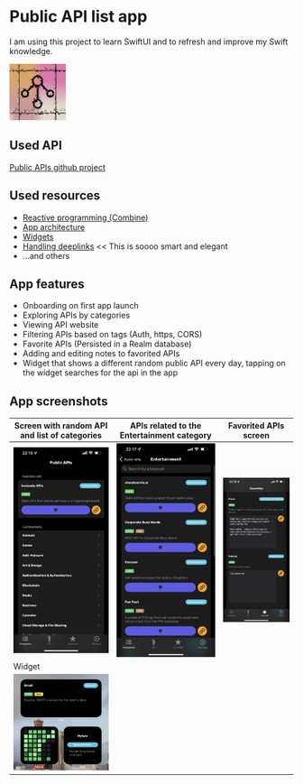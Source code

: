 # Public API list app
I am using this project to learn SwiftUI and to refresh and improve my Swift knowledge.

<img src="/screenshots/icon.png" width="100">  

## Used API
[Public APIs github project](https://github.com/public-apis/public-apis)

## Used resources
* [Reactive programming (Combine)](https://iosapptemplates.com/blog/swiftui/mvvm-combine-swiftui)
* [App architecture](https://heckj.github.io/swiftui-notes/)
* [Widgets](https://useyourloaf.com/blog/widgetkit-for-ios-getting-started/)
* [Handling deeplinks](https://www.donnywals.com/handling-deeplinks-in-ios-14-with-onopenurl/) << This is soooo smart and elegant
* ...and others

## App features
* Onboarding on first app launch
* Exploring APIs by categories
* Viewing API website
* Filtering APIs based on tags (Auth, https, CORS)
* Favorite APIs (Persisted in a Realm database)
* Adding and editing notes to favorited APIs
* Widget that shows a different random public API every day, tapping on the widget searches for the api in the app

## App screenshots

|Screen with random API and list of categories  | APIs related to the Entertainment category  |Favorited APIs screen  |
|----|-----|------|
|<img src="/screenshots/IMG_5932.PNG" width="200">|<img src="/screenshots/IMG_5934.PNG" width="200">|<img src="/screenshots/IMG_5933.PNG" width="200">|
| Widget  |
|<img src="/screenshots/widget.jpeg" width="200">|

